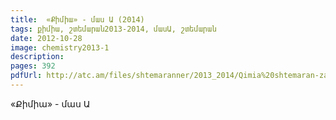 ```yaml
---
title:  «Քիմիա» - մաս Ա (2014) 
tags: քիմիա, շտեմարան2013-2014, մասԱ, շտեմարան
date: 2012-10-28
image: chemistry2013-1
description: 
pages: 392
pdfUrl: http://atc.am/files/shtemaranner/2013_2014/Qimia%20shtemaran-zangak+++.pdf
---
```



«Քիմիա» - մաս Ա